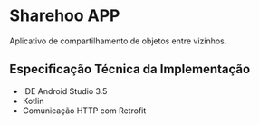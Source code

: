 # Sharehoo APP

Aplicativo de compartilhamento de objetos entre vizinhos.

## Especificação Técnica da Implementação
 - IDE Android Studio 3.5
 - Kotlin
 - Comunicação HTTP com Retrofit